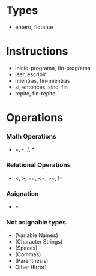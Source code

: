 # Types

- entero, flotante
# Instructions
- inicio-programa, fin-programa
- leer, escribir
- mientras, fin-mientras
- si, entonces, sino, fin
- repite, fin-repite
# Operations

### Math Operations

- +, -, /, *

### Relational Operations

- <, >, ==, <=, >=, !=

### Asignation

- =
### Not asignable types

- (Variable Names)
- (Character Strings)
- (Spaces)
- (Commas)
- (Parenthesis)
- Other (Error)